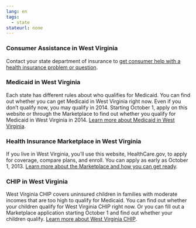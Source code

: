 ```yaml
--- 
lang: en 
tags: 
  - state
stateurl: none 
--- 
```


### Consumer Assistance in West Virginia

Contact your state department of insurance to [get consumer help with a health insurance problem or question](http://www.wvinsurance.gov/).

### Medicaid in West Virginia

Each state has different rules about who qualifies for Medicaid. You can find out whether you can get Medicaid in West Virginia right now. Even if you don’t qualify now, you may qualify in 2014. Starting October 1, apply on this website or through the Marketplace to find out whether you qualify for Medicaid in West Virginia in 2014. [Learn more about Medicaid in West Virginia](https://www.wvinroads.org/inroads/PGM/ASP/SC001.asp).

### Health Insurance Marketplace in West Virginia

If you live in West Virginia, you’ll use this website, HealthCare.gov, to apply for coverage, compare plans, and enroll. You can apply as early as October 1, 2013. [Learn more about the Marketplace and how you can get ready](/how-can-i-get-ready-to-enroll-in-the-marketplace).

### CHIP in West Virginia

West Virginia CHIP covers uninsured children in families with moderate incomes that are too high to qualify for Medicaid. You can find out whether your children qualify for West Virginia CHIP right now. Or you can fill out a Marketplace application starting October 1 and find out whether your children qualify. [Learn more about West Virginia CHIP](http://www.chip.wv.gov/Pages/default.aspx).
